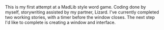 This is my first attempt at a MadLib style word game.
Coding done by myself, storywriting assisted by my partner, Lizard.
I've currently completed two working stories, with a timer before the window closes.
The next step I'd like to complete is creating a window and interface.
